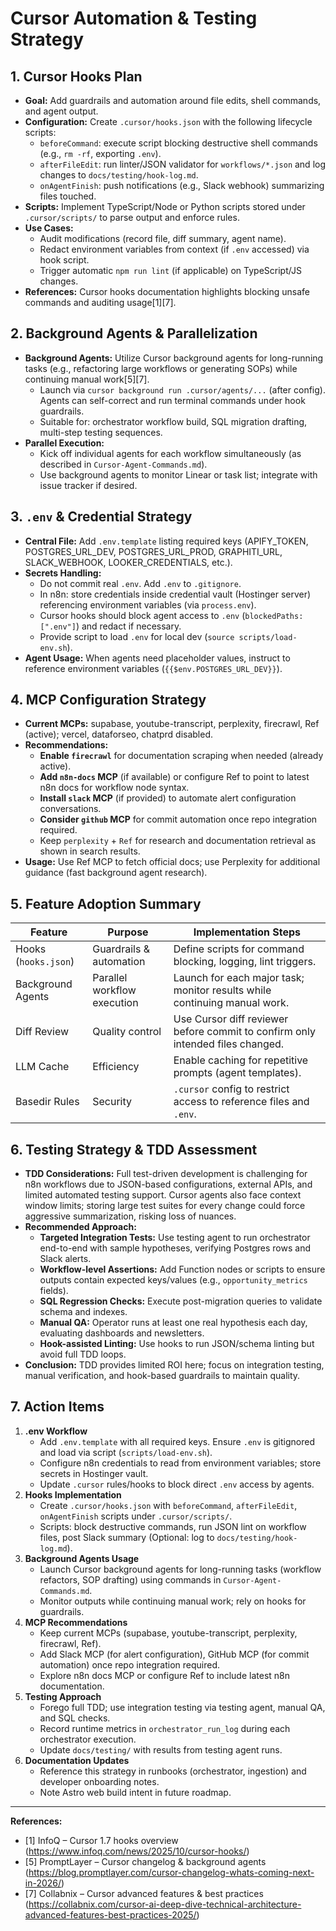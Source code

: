 # Cursor Automation & Testing Strategy

## 1. Cursor Hooks Plan
- **Goal:** Add guardrails and automation around file edits, shell commands, and agent output.
- **Configuration:** Create `.cursor/hooks.json` with the following lifecycle scripts:
  - `beforeCommand`: execute script blocking destructive shell commands (e.g., `rm -rf`, exporting `.env`).
  - `afterFileEdit`: run linter/JSON validator for `workflows/*.json` and log changes to `docs/testing/hook-log.md`.
  - `onAgentFinish`: push notifications (e.g., Slack webhook) summarizing files touched.
- **Scripts:** Implement TypeScript/Node or Python scripts stored under `.cursor/scripts/` to parse output and enforce rules.
- **Use Cases:**
  - Audit modifications (record file, diff summary, agent name).
  - Redact environment variables from context (if `.env` accessed) via hook script.
  - Trigger automatic `npm run lint` (if applicable) on TypeScript/JS changes.
- **References:** Cursor hooks documentation highlights blocking unsafe commands and auditing usage[1][7].

## 2. Background Agents & Parallelization
- **Background Agents:** Utilize Cursor background agents for long-running tasks (e.g., refactoring large workflows or generating SOPs) while continuing manual work[5][7].
  - Launch via `cursor background run .cursor/agents/...` (after config). Agents can self-correct and run terminal commands under hook guardrails.
  - Suitable for: orchestrator workflow build, SQL migration drafting, multi-step testing sequences.
- **Parallel Execution:**
  - Kick off individual agents for each workflow simultaneously (as described in `Cursor-Agent-Commands.md`).
  - Use background agents to monitor Linear or task list; integrate with issue tracker if desired.

## 3. `.env` & Credential Strategy
- **Central File:** Add `.env.template` listing required keys (APIFY_TOKEN, POSTGRES_URL_DEV, POSTGRES_URL_PROD, GRAPHITI_URL, SLACK_WEBHOOK, LOOKER_CREDENTIALS, etc.).
- **Secrets Handling:**
  - Do not commit real `.env`. Add `.env` to `.gitignore`.
  - In n8n: store credentials inside credential vault (Hostinger server) referencing environment variables (via `process.env`).
  - Cursor hooks should block agent access to `.env` (`blockedPaths: [".env"]`) and redact if necessary.
  - Provide script to load `.env` for local dev (`source scripts/load-env.sh`).
- **Agent Usage:** When agents need placeholder values, instruct to reference environment variables (`{{$env.POSTGRES_URL_DEV}}`).

## 4. MCP Configuration Strategy
- **Current MCPs:** supabase, youtube-transcript, perplexity, firecrawl, Ref (active); vercel, dataforseo, chatprd disabled.
- **Recommendations:**
  - **Enable `firecrawl`** for documentation scraping when needed (already active).
  - **Add `n8n-docs` MCP** (if available) or configure Ref to point to latest n8n docs for workflow node syntax.
  - **Install `slack` MCP** (if provided) to automate alert configuration conversations.
  - **Consider `github` MCP** for commit automation once repo integration required.
  - Keep `perplexity` + `Ref` for research and documentation retrieval as shown in search results.
- **Usage:** Use Ref MCP to fetch official docs; use Perplexity for additional guidance (fast background agent research).

## 5. Feature Adoption Summary
| Feature | Purpose | Implementation Steps |
| --- | --- | --- |
| Hooks (`hooks.json`) | Guardrails & automation | Define scripts for command blocking, logging, lint triggers. |
| Background Agents | Parallel workflow execution | Launch for each major task; monitor results while continuing manual work. |
| Diff Review | Quality control | Use Cursor diff reviewer before commit to confirm only intended files changed. |
| LLM Cache | Efficiency | Enable caching for repetitive prompts (agent templates). |
| Basedir Rules | Security | `.cursor` config to restrict access to reference files and `.env`. |

## 6. Testing Strategy & TDD Assessment
- **TDD Considerations:** Full test-driven development is challenging for n8n workflows due to JSON-based configurations, external APIs, and limited automated testing support. Cursor agents also face context window limits; storing large test suites for every change could force aggressive summarization, risking loss of nuances.
- **Recommended Approach:**
  - **Targeted Integration Tests:** Use testing agent to run orchestrator end-to-end with sample hypotheses, verifying Postgres rows and Slack alerts.
  - **Workflow-level Assertions:** Add Function nodes or scripts to ensure outputs contain expected keys/values (e.g., `opportunity_metrics` fields).
  - **SQL Regression Checks:** Execute post-migration queries to validate schema and indexes.
  - **Manual QA:** Operator runs at least one real hypothesis each day, evaluating dashboards and newsletters.
  - **Hook-assisted Linting:** Use hooks to run JSON/schema linting but avoid full TDD loops.
- **Conclusion:** TDD provides limited ROI here; focus on integration testing, manual verification, and hook-based guardrails to maintain quality.

## 7. Action Items
1. **.env Workflow**
   - Add `.env.template` with all required keys. Ensure `.env` is gitignored and load via script (`scripts/load-env.sh`).
   - Configure n8n credentials to read from environment variables; store secrets in Hostinger vault.
   - Update `.cursor` rules/hooks to block direct `.env` access by agents.
2. **Hooks Implementation**
   - Create `.cursor/hooks.json` with `beforeCommand`, `afterFileEdit`, `onAgentFinish` scripts under `.cursor/scripts/`.
   - Scripts: block destructive commands, run JSON lint on workflow files, post Slack summary (Optional: log to `docs/testing/hook-log.md`).
3. **Background Agents Usage**
   - Launch Cursor background agents for long-running tasks (workflow refactors, SOP drafting) using commands in `Cursor-Agent-Commands.md`.
   - Monitor outputs while continuing manual work; rely on hooks for guardrails.
4. **MCP Recommendations**
   - Keep current MCPs (supabase, youtube-transcript, perplexity, firecrawl, Ref).
   - Add Slack MCP (for alert configuration), GitHub MCP (for commit automation) once repo integration required.
   - Explore n8n docs MCP or configure Ref to include latest n8n documentation.
5. **Testing Approach**
   - Forego full TDD; use integration testing via testing agent, manual QA, and SQL checks.
   - Record runtime metrics in `orchestrator_run_log` during each orchestrator execution.
   - Update `docs/testing/` with results from testing agent runs.
6. **Documentation Updates**
   - Reference this strategy in runbooks (orchestrator, ingestion) and developer onboarding notes.
   - Note Astro web build intent in future roadmap.

---

**References:**
- [1] InfoQ – Cursor 1.7 hooks overview (https://www.infoq.com/news/2025/10/cursor-hooks/)
- [5] PromptLayer – Cursor changelog & background agents (https://blog.promptlayer.com/cursor-changelog-whats-coming-next-in-2026/)
- [7] Collabnix – Cursor advanced features & best practices (https://collabnix.com/cursor-ai-deep-dive-technical-architecture-advanced-features-best-practices-2025/)
